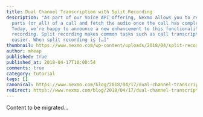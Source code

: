 ```yaml
---
title: Dual Channel Transcription with Split Recording
description: "As part of our Voice API offering, Nexmo allows you to record
  parts (or all) of a call and fetch the audio once the call has completed.
  Today, we’re happy to announce a new enhancement to this functionality: split
  recording. Split recording makes common tasks such as call transcription even
  easier. When split recording is […]"
thumbnail: https://www.nexmo.com/wp-content/uploads/2018/04/split-recording-dev.png
author: mheap
published: true
published_at: 2018-04-17T10:00:54
comments: true
category: tutorial
tags: []
canonical: https://www.nexmo.com/blog/2018/04/17/dual-channel-transcription-split-recording-dr
redirect: https://www.nexmo.com/blog/2018/04/17/dual-channel-transcription-split-recording-dr
---
```

Content to be migrated...
